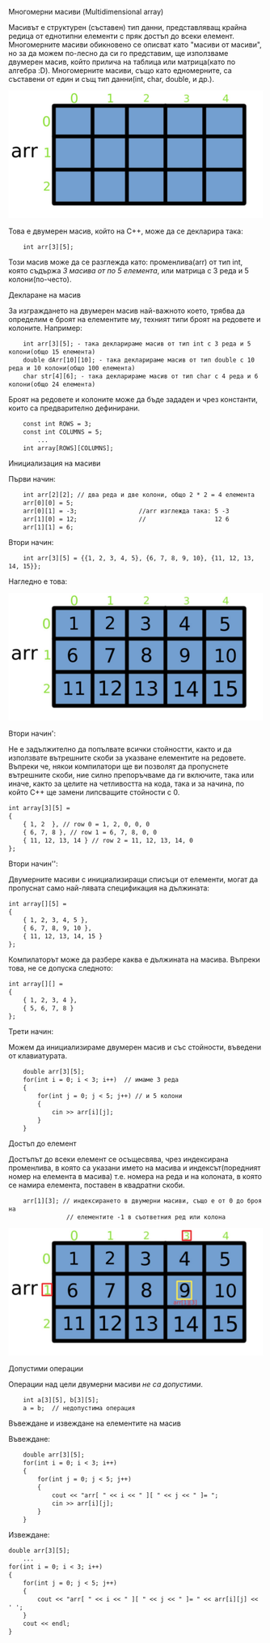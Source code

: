 Многомерни масиви (Multidimensional array)

Масивът е структурен (съставен) тип данни, представляващ крайна редица от еднотипни елементи с пряк достъп до всеки елемент. Многомерните масиви обикновено се описват като "масиви от масиви", но за да можем по-лесно да си го представим, ще използваме двумерен масив, който прилича на таблица или матрица(като по алгебра :D). Многомерните масиви, също като едномерните, са съставени от един и същ тип данни(int, char, double, и др.).

![title](https://github.com/natigeorgieva/UP-2017-2018/blob/master/Theory/diagrams/matrixRep-1.jpeg)

Това е двумерен масив, който на С++, може да се декларира така:

        int arr[3][5];

Този масив може да се разглежда като: променлива(arr) oт тип int, която съдържа *3 масива от по 5 елемента*, или матрица с 3 реда и 5 колони(по-често).

Декларане на масив

За изграждането на двумерен масив най-важното което, трябва да определим е броят на елементите му, техният типи броят на редовете и колоните. Например:

        int arr[3][5]; - така декларираме масив от тип int с 3 реда и 5 колони(общо 15 елемента)
        double dArr[10][10]; - така декларираме масив от тип double с 10 реда и 10 колони(общо 100 елемента)
        char str[4][6]; - така декларираме масив от тип char с 4 реда и 6 колони(общо 24 елемента)

Броят на редовете и колоните може да бъде зададен и чрез константи, които са предварително дефинирани.

        const int ROWS = 3;
        const int COLUMNS = 5;
            ...
        int array[ROWS][COLUMNS];

Инициализация на масиви

Първи начин:



        int arr[2][2]; // два реда и две колони, общо 2 * 2 = 4 елемента
        arr[0][0] = 5;
        arr[0][1] = -3;                 //arr изглежда така: 5 -3
        arr[1][0] = 12;                 //                   12 6
        arr[1][1] = 6;

Втори начин:



        int arr[3][5] = {{1, 2, 3, 4, 5}, {6, 7, 8, 9, 10}, {11, 12, 13, 14, 15}};

Нагледно е това:

![title](https://github.com/natigeorgieva/UP-2017-2018/blob/master/Theory/diagrams/matrixRepInit-2.jpeg)

Втори начин':

Не е задължително да попълвате всички стойностти, както и да използвате вътрешните скоби за указване елементите на редовете. Въпреки че, някои компилатори ще ви позволят да пропуснете вътрешните скоби, ние силно препоръчваме да ги включите, така или иначе, както за целите на четливостта на кода, така и за начина, по който C++ ще замени липсващите стойности с 0.

    int array[3][5] =
    {
        { 1, 2  }, // row 0 = 1, 2, 0, 0, 0
        { 6, 7, 8 }, // row 1 = 6, 7, 8, 0, 0
        { 11, 12, 13, 14 } // row 2 = 11, 12, 13, 14, 0
    };
    

Втори начин'':

Двумерните масиви с инициализиращи списъци от елементи, могат да пропуснат само най-лявата спецификация на дължината:

    int array[][5] =
    {
        { 1, 2, 3, 4, 5 },
        { 6, 7, 8, 9, 10 },
        { 11, 12, 13, 14, 15 }
    };

Компилаторът може да разбере каква е дължината на масива. Въпреки това, не се допуска следното:

    int array[][] = 
    {
        { 1, 2, 3, 4 },
        { 5, 6, 7, 8 }
    };

Трети начин:

Можем да инициализираме двумерен масив и със стойности, въведени от клавиатурата.

        double arr[3][5];
        for(int i = 0; i < 3; i++)  // имаме 3 реда
        {
            for(int j = 0; j < 5; j++) // и 5 колони
            {
                cin >> arr[i][j];
            }
        }

Достъп до елемент

Достъпът до всеки елемент се осъщесвява, чрез индексирана променлива, в която са указани името на масива и индексът(поредният номер на елемента в масива) т.е. номера на реда и на колоната, в която се намира елемента, поставен в квадратни скоби.

        arr[1][3]; // индексирането в двумерни масиви, също е от 0 до броя на                     
                    // елементите -1 в съответния ред или колона

![title](https://github.com/natigeorgieva/UP-2017-2018/blob/master/Theory/diagrams/matrixRepAccess-3.jpeg)

Допустими операции

Операции над цели двумерни масиви *не са допустими*.

        int a[3][5], b[3][5];
        a = b;  // недопустима операция

Въвеждане и извеждане на елементите на масив

Въвеждане:

        double arr[3][5];
        for(int i = 0; i < 3; i++)
        {
            for(int j = 0; j < 5; j++) 
            {
                cout << "arr[ " << i << " ][ " << j << " ]= ";
                cin >> arr[i][j];
            }
        }

Извеждане:

    double arr[3][5];
        ...
    for(int i = 0; i < 3; i++)
    {
        for(int j = 0; j < 5; j++)
        {
            cout << "arr[ " << i << " ][ " << j << " ]= " << arr[i][j] << ' ';
        }
        cout << endl;
    }
